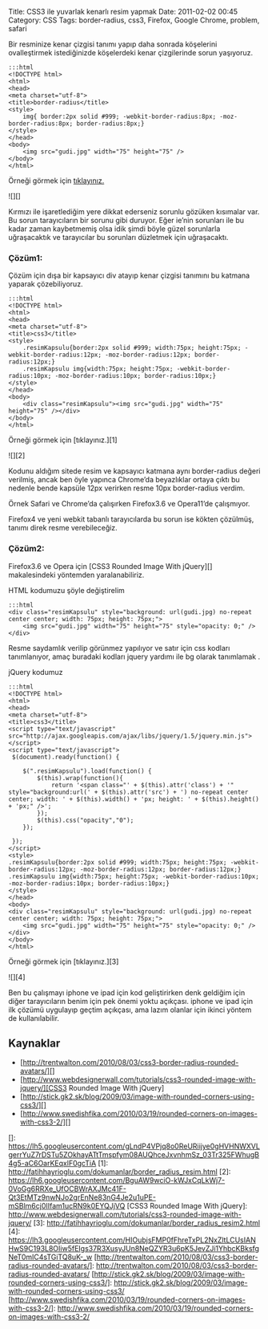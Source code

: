 Title: CSS3 ile yuvarlak kenarlı resim yapmak
Date: 2011-02-02 00:45
Category: CSS
Tags: border-radius, css3, Firefox, Google Chrome, problem, safari

Bir resminize kenar çizgisi tanımı yapıp daha sonrada köşelerini
ovalleştirmek istediğinizde köşelerdeki kenar çizgilerinde sorun
yaşıyoruz.

	:::html
	<!DOCTYPE html>
	<html>
	<head>
	<meta charset="utf-8">
	<title>border-radius</title>
	<style>
		img{ border:2px solid #999; -webkit-border-radius:8px; -moz-border-radius:8px; border-radius:8px;}
	</style>
	</head>
	<body>
		<img src="gudi.jpg" width="75" height="75" />
	</body>
	</html>

Örneği görmek için [tıklayınız.][]

![][]

Kırmızı ile işaretlediğim yere dikkat ederseniz sorunlu gözüken
kısımalar var. Bu sorun tarayıcıların bir sorunu gibi duruyor. Eğer
ie’nin sorunları ile bu kadar zaman kaybetmemiş olsa idik şimdi böyle
güzel sorunlarla uğraşacaktık ve tarayıcılar bu sorunları düzletmek için
uğraşacaktı.

### Çözüm1:

Çözüm için dışa bir kapsayıcı div atayıp kenar çizgisi tanımını bu
katmana yaparak çözebiliyoruz.

	:::html
	<!DOCTYPE html>
	<html>
	<head>
	<meta charset="utf-8">
	<title>css3</title>
	<style>
		.resimKapsulu{border:2px solid #999; width:75px; height:75px; -webkit-border-radius:12px; -moz-border-radius:12px; border-radius:12px;}
		.resimKapsulu img{width:75px; height:75px; -webkit-border-radius:10px; -moz-border-radius:10px; border-radius:10px;}
	</style>
	</head>
	<body>
		<div class="resimKapsulu"><img src="gudi.jpg" width="75" height="75" /></div>
	</body>
	</html>

Örneği görmek için [tıklayınız.][1]

![][2]

Kodunu aldığım sitede resim ve kapsayıcı katmana aynı border-radius
değeri verilmiş, ancak ben öyle yapınca Chrome’da beyazlıklar ortaya
çıktı bu nedenle bende kapsüle 12px verirken resme 10px border-radius
verdim.

Örnek Safari ve Chrome’da çalışırken Firefox3.6 ve Opera11’de
çalışmıyor.

Firefox4 ve yeni webkit tabanlı tarayıcılarda bu sorun ise kökten
çözülmüş, tanımı direk resme verebileceğiz.

### Çözüm2:

Firefox3.6 ve Opera için [CSS3 Rounded Image With jQuery][]
makalesindeki yöntemden yaralanabiliriz.

HTML kodumuzu şöyle değiştirelim
	
	:::html
	<div class="resimKapsulu" style="background: url(gudi.jpg) no-repeat center center; width: 75px; height: 75px;">
		<img src="gudi.jpg" width="75" height="75" style="opacity: 0;" />
	</div>

Resme saydamlık verilip görünmez yapılıyor ve satır için css kodları
tanımlanıyor, amaç buradaki kodları jquery yardımı ile bg olarak
tanımlamak .

jQuery kodumuz

	:::html
	<!DOCTYPE html>
	<html>
	<head>
	<meta charset="utf-8">
	<title>css3</title>
	<script type="text/javascript" src="http://ajax.googleapis.com/ajax/libs/jquery/1.5/jquery.min.js"></script>
	<script type="text/javascript">
	 $(document).ready(function() {

		$(".resimKapsulu").load(function() {
			$(this).wrap(function(){
				return '<span class="' + $(this).attr('class') + '" style="background:url(' + $(this).attr('src') + ') no-repeat center center; width: ' + $(this).width() + 'px; height: ' + $(this).height() + 'px;" />';
			});
			$(this).css("opacity","0");
		});

	 });
	</script>
	<style>
	.resimKapsulu{border:2px solid #999; width:75px; height:75px; -webkit-border-radius:12px; -moz-border-radius:12px; border-radius:12px;}
	.resimKapsulu img{width:75px; height:75px; -webkit-border-radius:10px; -moz-border-radius:10px; border-radius:10px;}
	</style>
	</head>
	<body>
	<div class="resimKapsulu" style="background: url(gudi.jpg) no-repeat center center; width: 75px; height: 75px;">
		<img src="gudi.jpg" width="75" height="75" style="opacity: 0;" />
	</div>
	</body>
	</html>

Örneği görmek için [tıklayınız.][3]

![][4]

Ben bu çalışmayı iphone ve ipad için kod geliştirirken denk geldiğim
için diğer tarayıcıların benim için pek önemi yoktu açıkçası. iphone ve
ipad için ilk çözümü uygulayıp geçtim açıkçası, ama lazım olanlar için
ikinci yöntem de kullanılabilir.

## Kaynaklar

-   [http://trentwalton.com/2010/08/03/css3-border-radius-rounded-avatars/][]
-   [http://www.webdesignerwall.com/tutorials/css3-rounded-image-with-jquery/][CSS3 Rounded Image With jQuery]
-   [http://stick.gk2.sk/blog/2009/03/image-with-rounded-corners-using-css3/][]
-   [http://www.swedishfika.com/2010/03/19/rounded-corners-on-images-with-css3-2/][]

  [tıklayınız.]: http://fatihhayrioglu.com/dokumanlar/border_radius_resim_.html
  []: https://lh5.googleusercontent.com/gLndP4VPjq8o0ReURiijye0gHVHNWXVLgerrYuZ7rDSTu5ZOkhayATtTmspfym08AUQhceJxvnhmSz_03Tr325FWhugB4g5-aC6OarKEqxlF0gcTiA
  [1]: http://fatihhayrioglu.com/dokumanlar/border_radius_resim.html
  [2]: https://lh6.googleusercontent.com/BguAW9wciO-kWJxCqLkWj7-0VoGg6RRXe_UfOCBWrAXJMc41F-Qt3EtMTz9nwNJo2grEnNe83nG4Je2u1uPE-mSBlm6cj0IIfam1ucRN9k0EYQJjVQ
  [CSS3 Rounded Image With jQuery]: http://www.webdesignerwall.com/tutorials/css3-rounded-image-with-jquery/
  [3]: http://fatihhayrioglu.com/dokumanlar/border_radius_resim2.html
  [4]: https://lh3.googleusercontent.com/HIOubjsFMP0fFhreTxPL2NxZltLCUsIANHwS9C193L8OIiw5fEIgs37R3XusyJUn8NeQZYR3u6pK5JevZJi1YhbcKBksfgNeT0mIC4sTGiTQ8uK-_w
  [http://trentwalton.com/2010/08/03/css3-border-radius-rounded-avatars/]: http://trentwalton.com/2010/08/03/css3-border-radius-rounded-avatars/
  [http://stick.gk2.sk/blog/2009/03/image-with-rounded-corners-using-css3/]: http://stick.gk2.sk/blog/2009/03/image-with-rounded-corners-using-css3/
  [http://www.swedishfika.com/2010/03/19/rounded-corners-on-images-with-css3-2/]: http://www.swedishfika.com/2010/03/19/rounded-corners-on-images-with-css3-2/
